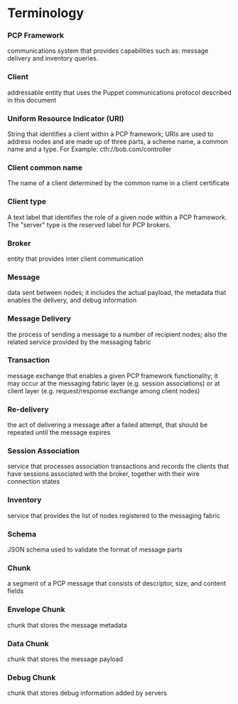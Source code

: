 Terminology
===

### PCP Framework

communications system that provides capabilities such as: message delivery
and inventory queries.

### Client

addressable entity that uses the Puppet communications protocol
described in this document

### Uniform Resource Indicator (URI)

String that identifies a client within a PCP framework; URIs are used to address
nodes and are made up of three parts, a scheme name, a common name and a type. For
Example: cth://bob.com/controller

### Client common name

The name of a client determined by the common name in a client certificate

### Client type

A text label that identifies the role of a given node within a PCP framework.
The "server" type is the reserved label for PCP brokers.

### Broker

entity that provides inter client communication

### Message

data sent between nodes; it includes the actual payload, the metadata that
enables the delivery, and debug information

### Message Delivery

the process of sending a message to a number of recipient nodes; also the
related service provided by the messaging fabric

### Transaction

message exchange that enables a given PCP framework functionality; it may
occur at the messaging fabric layer (e.g. session associations) or at client
layer (e.g. request/response exchange among client nodes)

### Re-delivery

the act of delivering a message after a failed attempt, that should be repeated
until the message expires

### Session Association

service that processes association transactions and records the clients that have
sessions associated with the broker, together with their wire connection states

### Inventory

service that provides the list of nodes registered to the messaging fabric

### Schema

JSON schema used to validate the format of message parts

### Chunk

a segment of a PCP message that consists of descriptor, size, and content fields

### Envelope Chunk

chunk that stores the message metadata

### Data Chunk

chunk that stores the message payload

### Debug Chunk

chunk that stores debug information added by servers
